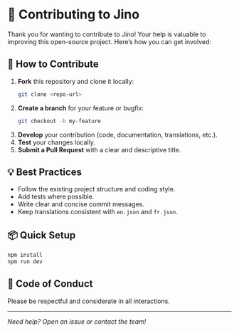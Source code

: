 # 🤝 Contributing to Jino

Thank you for wanting to contribute to Jino! Your help is valuable to improving this open-source project. Here’s how you can get involved:

## 📝 How to Contribute

1. **Fork** this repository and clone it locally:
   ```bash
   git clone <repo-url>
   ```
2. **Create a branch** for your feature or bugfix:
   ```bash
   git checkout -b my-feature
   ```
3. **Develop** your contribution (code, documentation, translations, etc.).
4. **Test** your changes locally.
5. **Submit a Pull Request** with a clear and descriptive title.

## 💡 Best Practices

- Follow the existing project structure and coding style.
- Add tests where possible.
- Write clear and concise commit messages.
- Keep translations consistent with `en.json` and `fr.json`.

## 📦 Quick Setup

```bash
npm install
npm run dev
```

## 📄 Code of Conduct

Please be respectful and considerate in all interactions.

---

_Need help? Open an issue or contact the team!_

